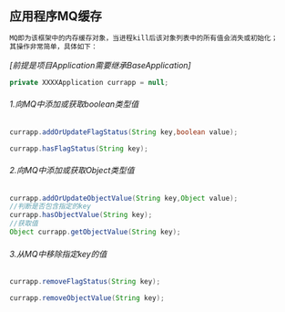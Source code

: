 应用程序MQ缓存
-----
```java
MQ即为该框架中的内存缓存对象，当进程kill后该对象列表中的所有值会消失或初始化；
其操作非常简单，具体如下：
```
*[前提是项目Application需要继承BaseApplication]*
```java
private XXXXApplication currapp = null;
```
###### 1.向MQ中添加或获取boolean类型值
```java
currapp.addOrUpdateFlagStatus(String key,boolean value);

currapp.hasFlagStatus(String key);
```
###### 2.向MQ中添加或获取Object类型值
```java
currapp.addOrUpdateObjectValue(String key,Object value);
//判断是否包含指定的key
currapp.hasObjectValue(String key);
//获取值
Object currapp.getObjectValue(String key);
```
###### 3.从MQ中移除指定key的值
```java
currapp.removeFlagStatus(String key);

currapp.removeObjectValue(String key);
```